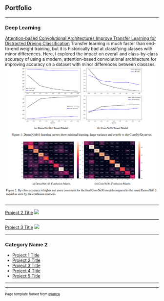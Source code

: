 ## Portfolio

---

### Deep Learning

[Attention-based Convolutional Architectures Improve Transfer Learning for
Distracted Driving Classification](/pdf/CS_7643_DDClassification.pdf)
Transfer learning is much faster than end-to-end weight training, but it is historically bad at classifying classes with minor differences. Here, I explored the impact on overall and class-by-class accuracy of using a modern, attention-based convolutional architecture for improving accuracy on a dataset with minor differences between classses.
<img src="images/Results_DD_imgs.png?raw=true"/>

---
[Project 2 Title](/pdf/sample_presentation.pdf)
<img src="images/dummy_thumbnail.jpg?raw=true"/>

---
[Project 3 Title](http://example.com/)
<img src="images/dummy_thumbnail.jpg?raw=true"/>

---

### Category Name 2

- [Project 1 Title](http://example.com/)
- [Project 2 Title](http://example.com/)
- [Project 3 Title](http://example.com/)
- [Project 4 Title](http://example.com/)
- [Project 5 Title](http://example.com/)

---




---
<p style="font-size:11px">Page template forked from <a href="https://github.com/evanca/quick-portfolio">evanca</a></p>
<!-- Remove above link if you don't want to attibute -->
